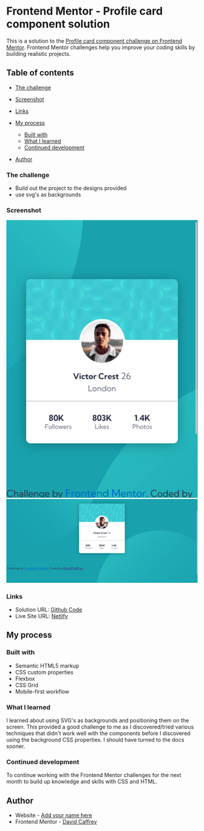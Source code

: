 # Frontend Mentor - Profile card component solution

This is a solution to the [Profile card component challenge on Frontend Mentor](https://www.frontendmentor.io/challenges/profile-card-component-cfArpWshJ). Frontend Mentor challenges help you improve your coding skills by building realistic projects.

## Table of contents

- [The challenge](#the-challenge)
- [Screenshot](#screenshot)
- [Links](#links)
- [My process](#my-process)

  - [Built with](#built-with)
  - [What I learned](#what-i-learned)
  - [Continued development](#continued-development)

- [Author](#author)

### The challenge

- Build out the project to the designs provided
- use svg's as backgrounds

### Screenshot

![](/images/screenshots/mobile-view.png)
![](/images/screenshots/desktop-view.png)

### Links

- Solution URL: [Github Code](https://github.com/DavidCaffrey/profile-card-component-caffrey)
- Live Site URL: [Netlify](https://profile-card-component-caffrey.netlify.app/)

## My process

### Built with

- Semantic HTML5 markup
- CSS custom properties
- Flexbox
- CSS Grid
- Mobile-first workflow

### What I learned

I learned about using SVG's as backgrounds and positioning them on the screen. This provided a good challenge to me as I discovered/tried various
techniques that didn't work well with the components before I discovered using the background CSS properties. I should have turned to the docs sooner.

### Continued development

To continue working with the Frontend Mentor challenges for the next month to build up knowledge and skills with CSS and HTML.

## Author

- Website - [Add your name here](https://www.caffreymedia.com)
- Frontend Mentor - [David Caffrey](https://www.frontendmentor.io/profile/DavidCaffrey)
